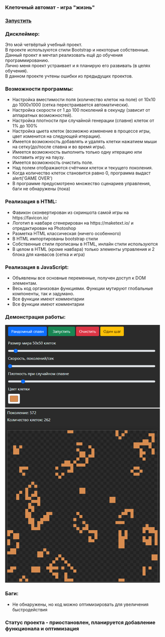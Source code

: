<h3>Клеточный автомат - игра "жизнь"</h3>
<h3><a href="https://igoromashov.github.io/Game-of-Life/index.html">Запустить</a></h3>

<h3>Дисклеймер:</h3>
  Это мой четвёртый учебный проект.<br>
  В проекте используются стили Bootstrap и некоторые собственные.<br>
  Данный проект я мечтал реализовать ещё до обучения программированию.<br>
  Лично меня проект устраивает и я планирую его развивать (в целях обучения).<br>
  В данном проекте учтены ошибки из предыдущих проектов.
  
<h3>Возможности программы:</h3>
<ul>
  <li>Настройка вместимости поля (количество клеток на поле) от 10х10 до 1000х1000 (сетка перестраивается автоматически).</li>
  <li>Настройка скорости от 1 до 100 поколений в секунду (зависит от аппаратных возможностей).</li>
  <li>Настройка плотности при случайной генерации (спавне) клеток от 1% до 100%</li>
  <li>Настройка цыета клеток (возможно изменение в процессе игры, цвет изменится на следующей итерации).</li>
  <li>Имеется возможность добавлять и удалять клетки нажатием мыши на сетку(до/после спавна и во время игры).</li>
  <li>Имеется возможность выполнить только одну итерацию или поставить игру на паузу.</li>
  <li>Имеется возможность очистить поле.</li>
  <li>Над полем отображаются счётчики клеток и текущего поколения.</li>
  <li>Когда количество клеток становится равно 0, программа выдаст alert('GAME OVER')</li>
  <li>В программе предусмотрено множество сценариев управления, баги не обнаружены (пока)</li>
</ul>
  
<h3>Реализация в HTML:</h3>
<ul>
  <li>Фавикон сконвертирован из скриншота самой игры на https://favicon.io/</li>
  <li>Логотип в навбаре сгенерирован на https://maketext.io/ и отредактирован на Photoshop</li>
  <li>Разметка HTML классическая (ничего особенного)</li>
  <li>В HTML импортированы bootstrap стили</li>
  <li>Собственные стили прописаны в HTML, инлайн стили используются</li>
  <li>В целом в HTML (кроме навбара) только элементы управления и 2 блока для канвасов (сетка и игра)</li>
</ul>

<h3>Реализация в JavaScript:</h3>
<ul>
  <li>Объявлены все основные переменные, получен доступ к DOM элементам.</li>
  <li>Весь код организован функциями. Функции мутируют глобальные компоненты, так и задумано.</li>
  <li>Все функции имеют комментарии</li>
  <li>Все функции имеют комментарии</li>
</ul>

<h3>Демонстрация работы:</h3>
<img src="https://github.com/igoromashov/Game-of-Life/blob/master/img/screenshot-2.png?raw=true" style="wigth: 617px, height: 335px, margin: auto" href="#" />
<img src="https://github.com/igoromashov/Game-of-Life/blob/master/img/screenshot-1.png?raw=true" style="wigth: 630px, height: 700px, margin: auto" href="#" />
  
<h3>Баги:</h3>
<ul>
  <li>Не обнаружены, но код можно оптимизировать для увеличения быстродействия</li>
</ul>
  
<h3>Статус проекта - приостановлен, планируется добавление функционала и оптимизация</h3>
